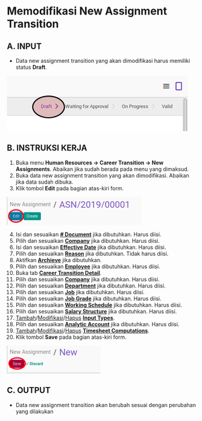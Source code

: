 # Memodifikasi New Assignment Transition

## A. INPUT

* Data new assignment transition yang akan dimodifikasi harus memiliki status **Draft**.

![](../../img/new-assignment-transition/status-draft.png)

## B. INSTRUKSI KERJA

1. Buka menu **Human Resources -> Career Transition -> New Assignments**. Abaikan jika sudah berada pada menu yang dimaksud.
2. Buka data new assignment transition yang akan dimodifikasi. Abaikan jika data sudah dibuka.
3. Klik tombol **Edit** pada bagian atas-kiri form.

![](../../img/new-assignment-transition/tombol-edit.png)

4. Isi dan sesuaikan **[# Document](./penjelasan.md#field-document)** jika dibutuhkan. Harus diisi.
5. Pilih dan sesuaikan **[Company](./penjelasan.md#field-company)** jika dibutuhkan. Harus diisi.
6. Isi dan sesuaikan **[Effective Date](./penjelasan.md#field-effective-date)** jika dibutuhkan. Harus diisi.
7. Pilih dan sesuaikan **[Reason](./penjelasan.md#field-reason)** jika dibutuhkan. Tidak harus diisi.
8. Aktifkan **[Archieve](./penjelasan.md#field-archieve)** jika dibutuhkan.
9. Pilih dan sesuaikan **[Employee](./penjelasan.md#field-employee)** jika dibutuhkan. Harus diisi.
10. Buka tab [**Career Transition Detail**](./penjelasan.md#tab-career).
12. Pilih dan sesuaikan **[Company](./penjelasan.md#field-transisi-company)** jika dibutuhkan. Harus diisi.
13. Pilih dan sesuaikan **[Department](./penjelasan.md#field-transisi-departement)** jika dibutuhkan. Harus diisi.
14. Pilih dan sesuaikan **[Job](./penjelasan.md#field-transisi-job)** jika dibutuhkan. Harus diisi.
15. Pilih dan sesuaikan **[Job Grade](./penjelasan.md#field-transisi-job-grade)** jika dibutuhkan. Harus diisi.
16. Pilih dan sesuaikan **[Working Schedule](./penjelasan.md#field-transisi-working-schedule)** jika dibutuhkan. Harus diisi.
16. Pilih dan sesuaikan **[Salary Structure](./penjelasan.md#field-transisi-salary-structure)** jika dibutuhkan. Harus diisi.
18. <a name="l18">[Tambah](./menambahkan-payslip-input.md)/[Modifikasi](./modifikasi-payslip-input.md)/[Hapus](./menghapus-payslip-input.md)</a> [**Input Types**](./penjelasan.md#tabel-input-types).
19. <a name="l19">Pilih dan sesuaikan **[Analytic Account](./penjelasan.md#field-transisi-analytic-account)** jika dibutuhkan. Harus diisi.</a>
20. <a name="l20">[Tambah](./menambahkan-timesheet-computation.md)/[Modifikasi](./modifikasi-timesheet-computation.md)/[Hapus](./menghapus-timesheet-computation.md)</a> [**Timesheet Computations**](./penjelasan.md#tabel-timesheet-computation).
21. <a name="l21">Klik tombol **Save** pada bagian atas-kiri form.</a>

![](../../img/new-assignment-transition/tombol-simpan.png)

## C. OUTPUT

* Data new assignment transition akan berubah sesuai dengan perubahan yang dilakukan
